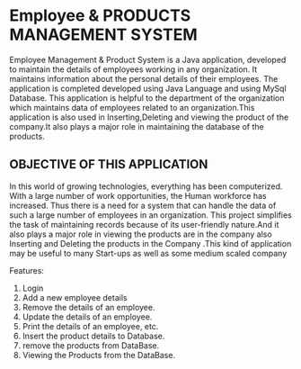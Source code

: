 # Employee & PRODUCTS MANAGEMENT SYSTEM
Employee Management & Product System is a Java application, developed to maintain the details of employees working in any organization. It maintains information about the personal details of their employees. The application is completed developed using Java Language and using MySql Database.  This application is helpful to the department of the organization which maintains data of employees related to an organization.This application is also used in Inserting,Deleting and viewing the product of the company.It also plays a major role in maintaining the database of the products. 


OBJECTIVE OF THIS APPLICATION
------------------------ 

In this world of growing technologies, everything has been computerized. With a large number of work opportunities, the Human workforce has increased. Thus there is a need for a system that can handle the data of such a large number of employees in an organization. This project simplifies the task of maintaining records because of its user-friendly nature.And it also plays a major role in viewing the products are in the company also Inserting and Deleting the products in the Company .This kind of application may be useful to many Start-ups as well as some medium scaled company

Features: 
1. Login  
2. Add a new employee details 
3. Remove the details of an employee. 
4. Update the details of an employee. 
5. Print the details of an employee, etc.
6. Insert the product details to Database.
7. remove the products from DataBase.
8. Viewing the Products from the DataBase.
